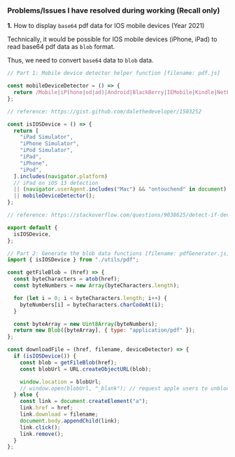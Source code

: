 ### Problems/Issues I have resolved during working (Recall only)

<b>1.</b> How to display `base64` pdf data for IOS mobile devices (Year 2021)

Technically, it would be possible for IOS mobile devices (iPhone, iPad) to read base64 pdf data as `blob` format.

Thus, we need to convert `base64` data to `blob` data.

```js
// Part 1: Mobile device detector helper function [filename: pdf.js]

const mobileDeviceDetector = () => {
  return /Mobile|iP(hone|od|ad)|Android|BlackBerry|IEMobile|Kindle|NetFront|Silk-Accelerated|(hpw|web)OS|Fennec|Minimo|Opera M(obi|ini)|Blazer|Dolfin|Dolphin|Skyfire|Zune/i.test(navigator.userAgent);
};

// reference: https://gist.github.com/dalethedeveloper/1503252

const isIOSDevice = () => {
  return [
    "iPad Simulator",
    "iPhone Simulator",
    "iPod Simulator",
    "iPad",
    "iPhone",
    "iPod",
  ].includes(navigator.platform)
  // iPad on iOS 13 detection
  || (navigator.userAgent.includes("Mac") && "ontouchend" in document)
  || mobileDeviceDetector();
};

// reference: https://stackoverflow.com/questions/9038625/detect-if-device-is-ios

export default {
  isIOSDevice,
};

// Part 2: Generate the blob data functions [filename: pdfGenerator.js]
import { isIOSDevice } from "./utils/pdf";

const getFileBlob = (href) => {
  const byteCharacters = atob(href);
  const byteNumbers = new Array(byteCharacters.length);

  for (let i = 0; i < byteCharacters.length; i++) {
    byteNumbers[i] = byteCharacters.charCodeAt(i);
  }

  const byteArray = new Uint8Array(byteNumbers);
  return new Blob([byteArray], { type: "application/pdf" });
};

const downloadFile = (href, filename, deviceDetector) => {
  if (isIOSDevice()) {
    const blob = getFileBlob(href);
    const blobUrl = URL.createObjectURL(blob);

    window.location = blobUrl;
    // window.open(blobUrl, "_blank"); // request apple users to unblock popup settings for safari
  } else {
    const link = document.createElement("a");
    link.href = href;
    link.download = filename;
    document.body.appendChild(link);
    link.click();
    link.remove();
  }
};
```